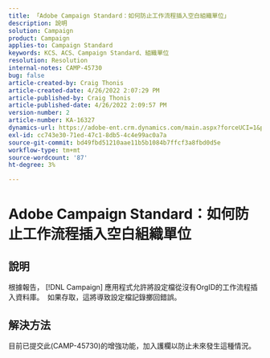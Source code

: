 ```yaml
---
title: 「Adobe Campaign Standard：如何防止工作流程插入空白組織單位」
description: 說明
solution: Campaign
product: Campaign
applies-to: Campaign Standard
keywords: KCS、ACS、Campaign Standard、組織單位
resolution: Resolution
internal-notes: CAMP-45730
bug: false
article-created-by: Craig Thonis
article-created-date: 4/26/2022 2:07:29 PM
article-published-by: Craig Thonis
article-published-date: 4/26/2022 2:09:57 PM
version-number: 2
article-number: KA-16327
dynamics-url: https://adobe-ent.crm.dynamics.com/main.aspx?forceUCI=1&pagetype=entityrecord&etn=knowledgearticle&id=42330533-6ac5-ec11-a7b6-0022480a138b
exl-id: cc743e30-71ed-47c1-8db5-4c4e99ac0a7a
source-git-commit: bd49fbd51210aae11b5b1084b7ffcf3a8fbd0d5e
workflow-type: tm+mt
source-wordcount: '87'
ht-degree: 3%

---
```


# Adobe Campaign Standard：如何防止工作流程插入空白組織單位

## 說明


根據報告， [!DNL Campaign] 應用程式允許將設定檔從沒有OrgID的工作流程插入資料庫。  如果存取，這將導致設定檔記錄擲回錯誤。


## 解決方法


目前已提交此(CAMP-45730)的增強功能，加入護欄以防止未來發生這種情況。
